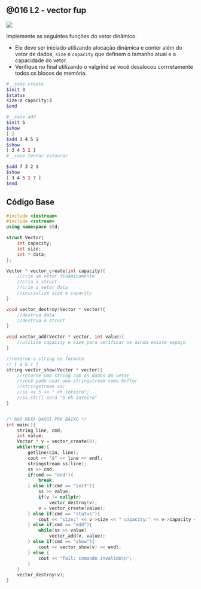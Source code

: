 ## @016 L2 - vector fup

![](https://raw.githubusercontent.com/qxcodeed/arcade/master/base/016/cover.jpg)

Implemente as seguintes funções do vetor dinâmico.
- Ele deve ser iniciado utilizando alocação dinâmica e conter além do vetor de dados, `size` e `capacity` que definem o tamanho atual e a capacidade do vetor.
- Verifique no final utilizando o valgrind se você desalocou corrretamente todos os blocos de memória.

```bash
#__case create
$init 3
$status
size:0 capacity:3
$end
```

```bash
#__case add
$init 5
$show
[ ]
$add 3 4 5 1
$show
[ 3 4 5 1 ]
#__case tentar estourar

$add 7 3 2 1
$show
[ 3 4 5 1 7 ]
$end
```


## Código Base

```c++
#include <iostream>
#include <sstream>
using namespace std;

struct Vector{
    int capacity;
    int size;
    int * data;
};

Vector * vector_create(int capacity){
    //crie um vetor dinâmicamente
    //cria a struct
    //crie o vetor data
    //inicialize size e capacity
}

void vector_destroy(Vector * vector){
    //destrua data
    //destrua a struct
}

void vector_add(Vector * vector, int value){
    //utilize capacity e size para verificar se ainda existe espaço
}

//retorne a string no formato 
// [ a b c ]
string vector_show(Vector * vector){
    //retorne uma string com os dados do vetor
    //você pode usar uma stringstream como buffer
    //stringstream ss;
    //ss << 5 << " eh inteiro";
    //ss.str() será "5 eh inteiro"
}


/* NAO MEXA DAQUI PRA BAIXO */
int main(){
    string line, cmd;
    int value;
    Vector * v = vector_create(0);
    while(true){
        getline(cin, line);
        cout << "$" << line << endl;
        stringstream ss(line);
        ss >> cmd;
        if(cmd == "end"){
            break;
        } else if(cmd == "init"){
            ss >> value;
            if(v != nullptr)
                vector_destroy(v);
            v = vector_create(value);
        } else if(cmd == "status"){
            cout << "size:" << v->size << " capacity:" << v->capacity << "\n";
        } else if(cmd == "add"){
            while(ss >> value)
                vector_add(v, value);
        } else if(cmd == "show"){
            cout << vector_show(v) << endl;
        } else {
            cout << "fail: comando invalido\n";
        }
    }
    vector_destroy(v);
}
```